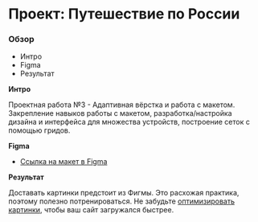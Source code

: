 # Проект: Путешествие по России

### Обзор
* Интро
* Figma
* Результат

**Интро**

Проектная работа №3 - Адаптивная вёрстка и работа с макетом. 
Закрепление навыков работы с макетом, разработка/настройка дизайна и интерфейса для множества устройств, построение сеток с помощью гридов.


**Figma**

* [Ссылка на макет в Figma](https://www.figma.com/file/5S2WSbEFL6awjVWJ0NWL8Q/Sprint-3_-Russia-_-desktop-mobile?node-id=28503%3A0)

**Результат**

Доставать картинки предстоит из Фигмы. Это расхожая практика, поэтому полезно потренироваться.
Не забудьте [оптимизировать картинки](https://tinypng.com/), чтобы ваш сайт загружался быстрее.